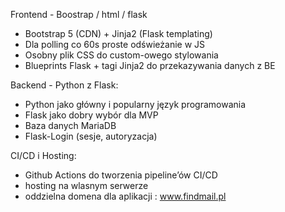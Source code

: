 Frontend - Boostrap / html / flask
- Bootstrap 5 (CDN) + Jinja2 (Flask templating)
- Dla polling co 60s proste odświeżanie w JS
- Osobny plik CSS do custom-owego stylowania
- Blueprints Flask + tagi Jinja2 do przekazywania danych z BE

Backend - Python z Flask:
- Python jako główny i popularny język programowania
- Flask jako dobry wybór dla MVP
- Baza danych MariaDB
- Flask-Login (sesje, autoryzacja)

CI/CD i Hosting:
- Github Actions do tworzenia pipeline’ów CI/CD
- hosting na wlasnym serwerze
- oddzielna domena dla aplikacji : www.findmail.pl
